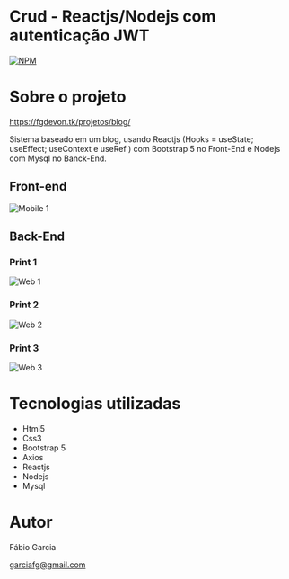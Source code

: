 # Crud - Reactjs/Nodejs com autenticação JWT 
[![NPM](https://img.shields.io/npm/l/react)](https://github.com/garciafg/template-estilo-blog-flex-bootstrap5/blob/main/LICENSE) 

# Sobre o projeto

https://fgdevon.tk/projetos/blog/

Sistema baseado em um blog, usando Reactjs (Hooks = useState; useEffect; useContext e useRef ) com Bootstrap 5 no Front-End e Nodejs com Mysql no Banck-End.


## Front-end
![Mobile 1](https://fgdevon.tk/projetos/crud/front01.jpg)

## Back-End

### Print 1
![Web 1](https://fgdevon.tk/projetos/crud/back01.jpg)

### Print 2
![Web 2](https://fgdevon.tk/projetos/crud/back02.jpg)

### Print 3
![Web 3](https://fgdevon.tk/projetos/crud/back03.jpg)



# Tecnologias utilizadas
- Html5
- Css3
- Bootstrap 5
- Axios
- Reactjs
- Nodejs
- Mysql


# Autor

Fábio Garcia

garciafg@gmail.com
